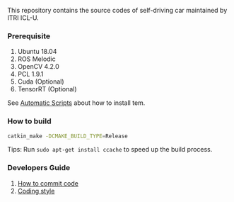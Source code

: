 This repository contains the source codes of self-driving car maintained by ITRI ICL-U.

### Prerequisite

1. Ubuntu 18.04
1. ROS Melodic
1. OpenCV 4.2.0
1. PCL 1.9.1
1. Cuda (Optional)
1. TensorRT (Optional)

See [Automatic Scripts](https://gitlab.itriadv.co/self_driving_bus/automatic_scripts)
about how to install tem.

### How to build

```sh
catkin_make -DCMAKE_BUILD_TYPE=Release
```

Tips: Run ```sudo apt-get install ccache``` to speed up the build process.

### Developers Guide

1. [How to commit code](docs/commit_code.md)
1. [Coding style](docs/coding_style.md)
